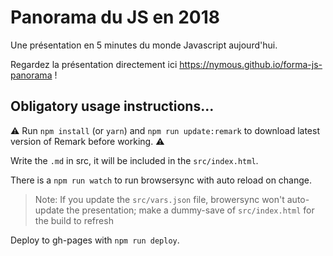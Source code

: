 Panorama du JS en 2018
======================

Une présentation en 5 minutes du monde Javascript aujourd'hui.

Regardez la présentation directement ici https://nymous.github.io/forma-js-panorama !

## Obligatory usage instructions...

⚠️
Run `npm install` (or `yarn`) and `npm run update:remark` to download latest version of Remark before working.
⚠️

Write the `.md` in src, it will be included in the `src/index.html`.

There is a `npm run watch` to run browsersync with auto reload on change.
> Note: If you update the `src/vars.json` file, browersync won't auto-update the presentation; make a dummy-save of `src/index.html` for the build to refresh

Deploy to gh-pages with `npm run deploy`.
